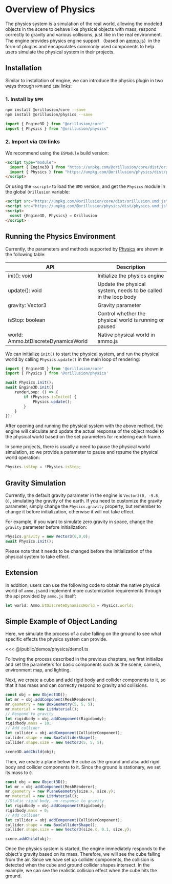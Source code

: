 # Overview of Physics
The physics system is a simulation of the real world, allowing the modeled objects in the scene to behave like physical objects with mass, respond correctly to gravity and various collisions, just like in the real environment. The engine provides physics engine support （based on [ammo.js](https://github.com/kripken/ammo.js)）in the form of plugins and encapsulates commonly used components to help users simulate the physical system in their projects.

## Installation
Similar to installation of engine, we can introduce the physics plugin in two ways through `NPM` and `CDN` links:

### 1. Install by `NPM`
```bash
npm install @orillusion/core --save
npm install @orillusion/physics --save
```
```ts
import { Engine3D } from "@orillusion/core"
import { Physics } from "@orillusion/physics"
```
### 2. Import via `CDN` links
We recommend using the `ESModule` build version:
```html
<script type="module">
  import { Engine3D } from "https://unpkg.com/@orillusion/core/dist/orillusion.es.js" 
  import { Physics } from "https://unpkg.com/@orillusion/physics/dist/physics.es.js" 
</script>
```

Or using the `<script>` to load the `UMD` version, and get the `Physics` module in the global `Orillusion` variable:
```html
<script src="https://unpkg.com/@orillusion/core/dist/orillusion.umd.js"></script>
<script src="https://unpkg.com/@orillusion/physics/dist/physics.umd.js"></script>
<script>
  const {Engine3D, Physics} = Orillusion
</script>
```

## Running the Physics Environment
Currently, the parameters and methods supported by [Physics](/physics/classes/Physics) are shown in the following table:

| API | Description |
| --- | --- |
| init(): void | Initialize the physics engine |
| update(): void | Update the physical system, needs to be called in the loop body |
| gravity: Vector3 | Gravity parameter |
| isStop: boolean | Control whether the physical world is running or paused |
| world: Ammo.btDiscreteDynamicsWorld | Native physical world in ammo.js |


We can initialize `init()` to start the physical system, and run the physical world by calling `Physics.update()` in the main loop of rendering:
```ts
import { Engine3D } from '@orillusion/core'
import { Physics } from '@orillusion/physics'

await Physics.init();
await Engine3D.init({
    renderLoop: () => {
        if (Physics.isInited) {
            Physics.update();
        }
    }
});
```
After opening and running the physical system with the above method, the engine will calculate and update the actual response of the object model to the physical world based on the set parameters for rendering each frame.

In some projects, there is usually a need to pause the physical world simulation, so we provide a parameter to pause and resume the physical world operation:
```ts
Physics.isStop = !Physics.isStop;
```

## Gravity Simulation
Currently, the default gravity parameter in the engine is `Vector3(0, -9.8, 0)`, simulating the gravity of the earth. If you need to customize the gravity parameter, simply change the `Physics.gravity` property, but remember to change it before initialization, otherwise it will not take effect.

For example, if you want to simulate zero gravity in space, change the `gravity` parameter before initialization:
```ts
Physics.gravity = new Vector3(0,0,0);
await Physics.init();
```
Please note that it needs to be changed before the initialization of the physical system to take effect.

## Extension
In addition, users can use the following code to obtain the native physical world of `ammo.js`and implement more customization requirements through the api provided by `ammo.js` itself:
```ts
let world: Ammo.btDiscreteDynamicsWorld = Physics.world;
```

## Simple Example of Object Landing
Here, we simulate the process of a cube falling on the ground to see what specific effects the physics system can provide.

<Demo src="/demos/physics/demo1.ts"></Demo>

<<< @/public/demos/physics/demo1.ts

Following the process described in the previous chapters, we first initialize and set the parameters for basic components such as the scene, camera, environment map, and lighting.

Next, we create a cube and add rigid body and collider components to it, so that it has mass and can correctly respond to gravity and collisions.
```ts
const obj = new Object3D();
let mr = obj.addComponent(MeshRenderer);
mr.geometry = new BoxGeometry(5, 5, 5);
mr.material = new LitMaterial();
// Respond to gravity
let rigidbody = obj.addComponent(Rigidbody);
rigidbody.mass = 10;
// Add collider
let collider = obj.addComponent(ColliderComponent);
collider.shape = new BoxColliderShape();
collider.shape.size = new Vector3(5, 5, 5);

scene3D.addChild(obj);
```

Then, we create a plane below the cube as the ground and also add rigid body and collider components to it. Since the ground is stationary, we set its mass to `0`.
```ts
const obj = new Object3D();
let mr = obj.addComponent(MeshRenderer);
mr.geometry = new PlaneGeometry(size.x, size.y);
mr.material = new LitMaterial();
//Static rigid body, no response to gravity
let rigidbody = obj.addComponent(Rigidbody);
rigidbody.mass = 0;
// Add collider
let collider = obj.addComponent(ColliderComponent);
collider.shape = new BoxColliderShape();
collider.shape.size = new Vector3(size.x, 0.1, size.y);

scene.addChild(obj);
```

Once the physics system is started, the engine immediately responds to the object's gravity based on its mass. Therefore, we will see the cube falling from the air. Since we have set up collider components, the collision is detected when the cube and ground collider shapes intersect. In the example, we can see the realistic collision effect when the cube hits the ground.